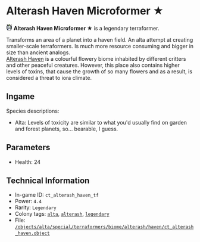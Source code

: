 # Alterash Haven Microformer ★

<img src="https://raw.githubusercontent.com/Ceterai/Enternia/main/objects/alta/special/terraformers/biome/alterash/haven/icon.png" alt="Alterash Haven Microformer ★ icon" loading="lazy" height=16px width="auto" /> **Alterash Haven Microformer ★** is a legendary terraformer.

Transforms an area of a planet into a haven field. An alta attempt at creating smaller-scale terraformers. Is much more resource consuming and bigger in size than ancient analogs.  
[Alterash Haven](https://ceterai.github.io/MyEnternia/Wiki/AlterashHaven) is a colourful flowery biome inhabited by different critters and other peaceful creatures. However, this place also contains higher levels of toxins, that cause the growth of so many flowers and as a result, is considered a threat to iora climate.

## Ingame

Species descriptions:

- Alta: Levels of toxicity are similar to what you'd usually find on garden and forest planets, so... bearable, I guess.

## Parameters

- Health: 24

## Technical Information

- In-game ID: `ct_alterash_haven_tf`
- Power: `4.4`
- Rarity: `Legendary`
- Colony tags: [`alta`](https://ceterai.github.io/MyEnternia/Wiki/Tags/Alta), [`alterash`](https://ceterai.github.io/MyEnternia/Wiki/Tags/Alterash), [`legendary`](https://ceterai.github.io/MyEnternia/Wiki/Tags/Legendary)
- File: [`/objects/alta/special/terraformers/biome/alterash/haven/ct_alterash_haven.object`](https://github.com/Ceterai/Enternia/blob/main/objects/alta/special/terraformers/biome/alterash/haven/ct_alterash_haven.object)
